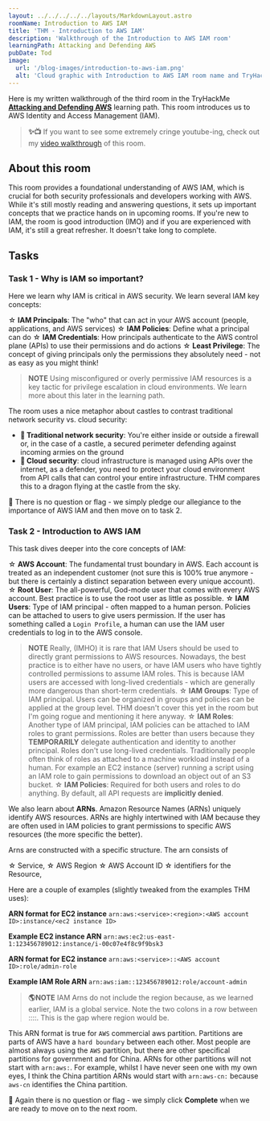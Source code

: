 ```yaml
---
layout: ../../../../../layouts/MarkdownLayout.astro
roomName: Introduction to AWS IAM
title: 'THM - Introduction to AWS IAM'
description: 'Walkthrough of the Introduction to AWS IAM room'
learningPath: Attacking and Defending AWS
pubDate: Tod
image:
  url: '/blog-images/introduction-to-aws-iam.png'
  alt: 'Cloud graphic with Introduction to AWS IAM room name and TryHackMe logo.'
---
```


Here is my written walkthrough of the third room in the TryHackMe **[Attacking and Defending AWS](https://tryhackme.com/path/outline/attackinganddefendingaws)** learning path. This room introduces us to AWS Identity and Access Management (IAM).

> **✨📺**
> If you want to see some extremely cringe youtube-ing, check out my [video walkthrough](https://youtu.be/VDe92PyEUcg?si=Ak4xR8uTMFA31Syt) of this room.

## About this room

This room provides a foundational understanding of AWS IAM, which is crucial for both security professionals and developers working with AWS. While it's still mostly reading and answering questions, it sets up important concepts that we practice hands on in upcoming rooms. If you're new to IAM, the room is good introduction (IMO) and if you are experienced with IAM, it's still a great refresher. It doesn't take long to complete.

## Tasks

### Task 1 - Why is IAM so important?

Here we learn why IAM is critical in AWS security. We learn several IAM key concepts:

&star; **IAM Principals**: The "who" that can act in your AWS account (people, applications, and AWS services)
&star; **IAM Policies**: Define what a principal can do
&star; **IAM Credentials**: How principals authenticate to the AWS control plane (APIs) to use their permissions and do actions
&star; **Least Privilege**: The concept of giving principals only the permissions they absolutely need - not as easy as you might think!

> **NOTE**
> Using misconfigured or overly permissive IAM resources is a key tactic for privilege escalation in cloud environments. We learn more about this later in the learning path.

The room uses a nice metaphor about castles to contrast traditional network security vs. cloud security:
- **🏰 Traditional network security**: You're either inside or outside a firewall or, in the case of a castle, a secured perimeter defending against incoming armies on the ground
- **🐉 Cloud security**: cloud infrastructure is managed using APIs over the internet, as a defender, you need to protect your cloud environment from API calls that can control your entire infrastructure. THM compares this to a dragon flying at the castle from the sky.

🚩 There is no question or flag - we simply pledge our allegiance to the importance of AWS IAM and then move on to task 2.

### Task 2 - Introduction to AWS IAM

This task dives deeper into the core concepts of IAM:

&star; **AWS Account**: The fundamental trust boundary in AWS. Each account is treated as an independent customer (not sure this is 100% true anymore - but there is certainly a distinct separation between every unique account).
&star; **Root User**: The all-powerful, God-mode user that comes with every AWS account. Best practice is to use the root user as little as possible.
&star; **IAM Users**: Type of IAM principal - often mapped to a human person. Policies can be attached to users to give users permission. If the user has something called a `Login Profile`, a human can use the IAM user credentials to log in to the AWS console.
  > **NOTE**
  > Really, (IMHO) it is rare that IAM Users should be used to directly grant permissions to AWS resources. Nowadays, the best practice is to either have no users, or have IAM users who have tightly controlled permissions to assume IAM roles. This is because IAM users are accessed with long-lived credentials - which are generally more dangerous than short-term credentials.
&star; **IAM Groups**: Type of IAM principal. Users can be organized in groups and policies can be applied at the group level. THM doesn't cover this yet in the room but I'm going rogue and mentioning it here anyway.
&star; **IAM Roles**: Another type of IAM principal, IAM policies can be attached to IAM roles to grant permissions. Roles are better than users because they **TEMPORARILY** delegate authentication and identity to another principal. Roles don't use long-lived credentials. Traditionally people often think of roles as attached to a machine workload instead of a human. For example an EC2 instance (server) running a script using an IAM role to gain permissions to download an object out of an S3 bucket.
&star; **IAM Policies**: Required for both users and roles to do anything. By default, all API requests are **implicitly denied**.

We also learn about **ARNs**. Amazon Resource Names (ARNs) uniquely identify AWS resources. ARNs are highly intertwined with IAM because they are often used in IAM policies to grant permissions to specific AWS resources (the more specific the better).

Arns are constructed with a specific structure. The arn consists of 

&star; Service, 
&star; AWS Region
&star; AWS Account ID
&star; identifiers for the Resource, 

Here are a couple of examples (slightly tweaked from the examples THM uses):

**ARN format for EC2 instance**
`arn:aws:<service>:<region>:<AWS account ID>:instance/<ec2 instance ID>`

**Example EC2 instance ARN**
`arn:aws:ec2:us-east-1:123456789012:instance/i-00c07e4f8c9f9bsk3`

**ARN format for EC2 instance**
`arn:aws:<service>::<AWS account ID>:role/admin-role`

**Example IAM Role ARN**
`arn:aws:iam::123456789012:role/account-admin`

> **🌎NOTE**
> IAM Arns do not include the region because, as we learned earlier, IAM is a global service. Note the two colons in a row between :<service>::<AWS account ID>:. This is the gap where region would be.

This ARN format is true for `AWS` commercial aws partition. Partitions are parts of AWS have a `hard boundary` between each other. Most people are almost always using the `AWS` partition, but there are other specifical partitions for government and for China. ARNs for other partitions will not start with `arn:aws:`. For example, whilst I have never seen one with my own eyes, I think the China partition ARNs would start with `arn:aws-cn:` because `aws-cn` identifies the China partition.

🚩 Again there is no question or flag - we simply click **Complete** when we are ready to move on to the next room.